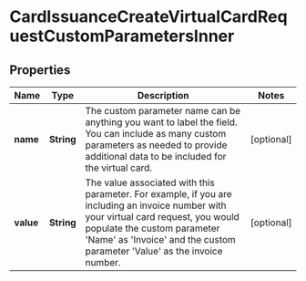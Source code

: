 

# CardIssuanceCreateVirtualCardRequestCustomParametersInner


## Properties

| Name | Type | Description | Notes |
|------------ | ------------- | ------------- | -------------|
|**name** | **String** | The custom parameter name can be anything you want to label the field. You can include as many custom parameters as needed to provide additional data to be included for the virtual card. |  [optional] |
|**value** | **String** | The value associated with this parameter. For example, if you are including an invoice number with your virtual card request, you would populate the custom parameter &#39;Name&#39; as &#39;Invoice&#39; and the custom parameter &#39;Value&#39; as the invoice number. |  [optional] |



